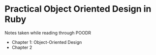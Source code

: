 Practical Object Oriented Design in Ruby
========================================

Notes taken while reading through POODR

- Chapter 1: Object-Oriented Design
- Chapter 2
